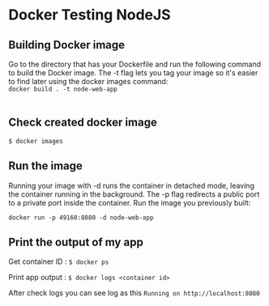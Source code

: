 # Docker Testing NodeJS
## Building Docker image
Go to the directory that has your Dockerfile and run the following command to build the Docker image. The -t flag lets you tag your image so it's easier to find later using the docker images command:<br>
``
docker build . -t node-web-app
``
<br>
<br>
## Check created docker image
``
$ docker images
``
## Run the image
Running your image with -d runs the container in detached mode, leaving the container running in the background. The -p flag redirects a public port to a private port inside the container. Run the image you previously built: <br>

``
docker run -p 49160:8080 -d node-web-app
``

## Print the output of my app


Get container ID : 
`` $ docker ps ``

Print app output : 
`` $ docker logs <container id> ``

After check logs you can see log as this 
`` Running on http://localhost:8080 ``

